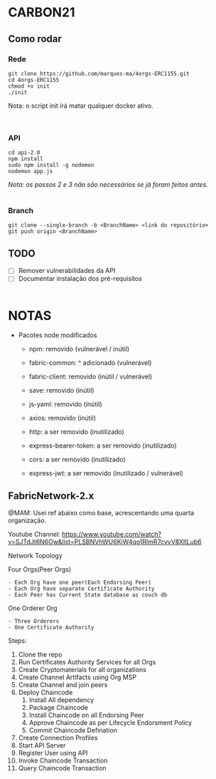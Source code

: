 # CARBON21

## Como rodar

### Rede

```
git clone https://github.com/marques-ma/4orgs-ERC1155.git
cd 4orgs-ERC1155
chmod +x init
./init
```

Nota: o script init irá matar qualquer docker ativo.

<br>

### API

```
cd api-2.0
npm install
sudo npm install -g nodemon
nodemon app.js
```
_Nota: os passos 2 e 3 não são necessários se já foram feitos antes._
<br><br>

### Branch


```
git clone --single-branch -b <BranchName> <link do repositório>
git push origin <BranchName>
```

## TODO

- [ ] Remover vulnerabilidades da API
- [ ] Documentar instalação dos pré-requisitos
      <br><br>

# NOTAS

- Pacotes node modificados

  - npm: removido (vulnerável / inútil)
  - fabric-common: ^ adicionado (vulnerável)
  - fabric-client: removido (inútil / vulnerável)
  - save: removido (inútil)
  - js-yaml: removido (inútil)
  - axios: removido (inútil)

  - http: a ser removido (inutilizado)
  - express-bearer-token: a ser removido (inutilizado)
  - cors: a ser removido (inutilizado)
  - express-jwt: a ser removido (inutilizado / vulnerável)

## FabricNetwork-2.x

@MAM: Usei ref abaixo como base, acrescentando uma quarta organização.

Youtube Channel: https://www.youtube.com/watch?v=SJTdJt6N6Ow&list=PLSBNVhWU6KjW4qo1RlmR7cvvV8XIILub6

Network Topology

Four Orgs(Peer Orgs)

    - Each Org have one peer(Each Endorsing Peer)
    - Each Org have separate Certificate Authority
    - Each Peer has Current State database as couch db

One Orderer Org

    - Three Orderers
    - One Certificate Authority

Steps:

1. Clone the repo
2. Run Certificates Authority Services for all Orgs
3. Create Cryptomaterials for all organizations
4. Create Channel Artifacts using Org MSP
5. Create Channel and join peers
6. Deploy Chaincode
   1. Install All dependency
   2. Package Chaincode
   3. Install Chaincode on all Endorsing Peer
   4. Approve Chaincode as per Lifecycle Endorsment Policy
   5. Commit Chaincode Defination
7. Create Connection Profiles
8. Start API Server
9. Register User using API
10. Invoke Chaincode Transaction
11. Query Chaincode Transaction

